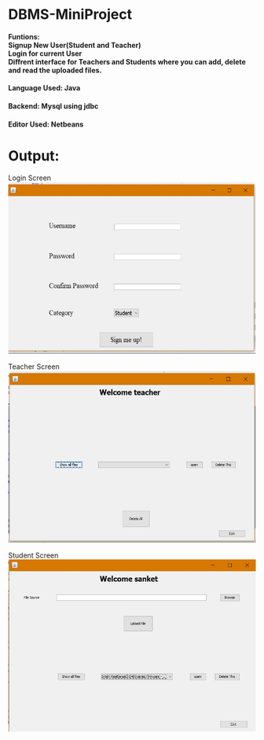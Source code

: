 # DBMS-MiniProject

<h4>Funtions:<br>
Signup New User(Student and Teacher)<br>
Login for current User<br>
Diffrent interface for Teachers and Students where you can add, delete and read the uploaded files.<br>


<h4>Language Used: Java <br>
<h4>Backend: Mysql using jdbc <br>
<h4>Editor Used: Netbeans


# Output:<br>

Login Screen<br><img src = 'https://github.com/rithwik00/DBMS-MiniProject/blob/main/sign%20up.JPG' height = 350 width = 800><br>


Teacher Screen<br><img src = 'https://github.com/rithwik00/DBMS-MiniProject/blob/main/teacher%20screen.JPG' height = 350 width = 800><br>


Student Screen<br><img src = 'https://github.com/rithwik00/DBMS-MiniProject/blob/main/student%20page.JPG' height = 350 width = 800><br>

